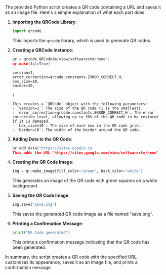 The provided Python script creates a QR code containing a URL and saves it as an image file. Here's a simple explanation of what each part does:

1. **Importing the QRCode Library**:
   ```python
   import qrcode
   ```
   This imports the `qrcode` library, which is used to generate QR codes.

2. **Creating a QRCode Instance**:
   ```python
   qr = qrcode.QRCode(m/view/softwarextm/home")
   qr.make(fit=True)
   ```
       version=1,
       error_correction=qrcode.constants.ERROR_CORRECT_H,
       box_size=10,
       border=10,
   )
   ```
   This creates a `QRCode` object with the following parameters:
   - `version=1`: The size of the QR code (1 is the smallest).
   - `error_correction=qrcode.constants.ERROR_CORRECT_H`: The error correction level, allowing up to 30% of the QR code to be restored if it is damaged.
   - `box_size=10`: The size of each box in the QR code grid.
   - `border=10`: The width of the border around the QR code.

3. **Adding Data to the QR Code**:
   ```python
   qr.add_data("https://sites.google.co
   This adds the URL "https://sites.google.com/view/softwarextm/home" to the QR code and optimizes the size of the QR code to fit the data.

4. **Creating the QR Code Image**:
   ```python
   img = qr.make_image(fill_color="green", back_color="white")
   ```
   This generates an image of the QR code with green squares on a white background.

5. **Saving the QR Code Image**:
   ```python
   img.save("save.png")
   ```
   This saves the generated QR code image as a file named "save.png".

6. **Printing a Confirmation Message**:
   ```python
   print("QR Code generated")
   ```
   This prints a confirmation message indicating that the QR code has been generated.

In summary, the script creates a QR code with the specified URL, customizes its appearance, saves it as an image file, and prints a confirmation message.
